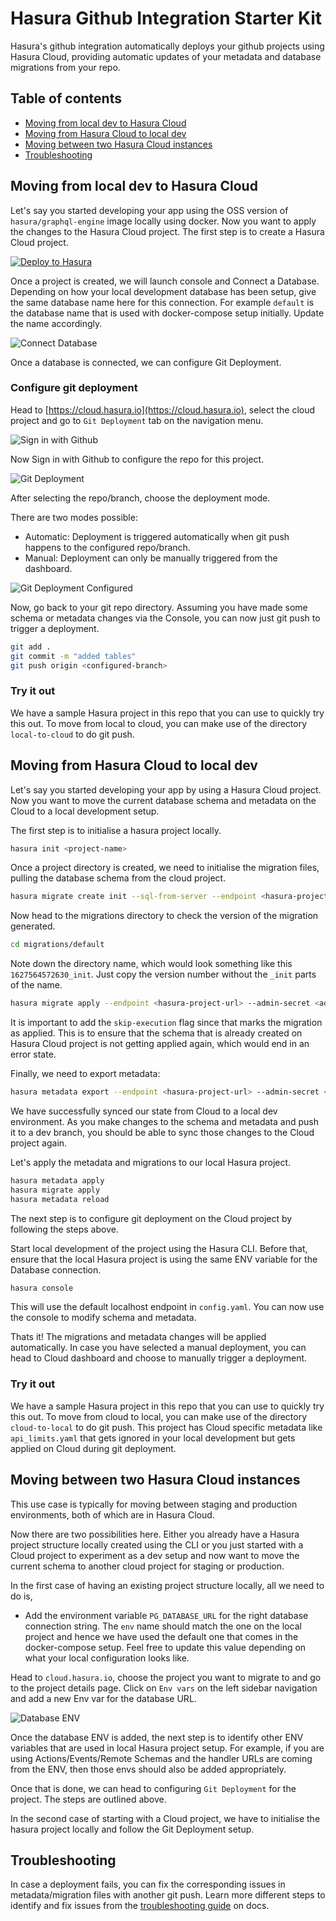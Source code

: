 # Hasura Github Integration Starter Kit

Hasura's github integration automatically deploys your github projects using Hasura Cloud, providing automatic updates of your metadata and database migrations from your repo.

## Table of contents

- [Moving from local dev to Hasura Cloud](#moving-from-local-dev-to-hasura-cloud)
- [Moving from Hasura Cloud to local dev](#moving-from-hasura-cloud-to-local-dev)
- [Moving between two Hasura Cloud instances](#moving-between-two-hasura-cloud-instances)
- [Troubleshooting](#troubleshooting)

## Moving from local dev to Hasura Cloud

Let's say you started developing your app using the OSS version of `hasura/graphql-engine` image locally using docker. Now you want to apply the changes to the Hasura Cloud project. The first step is to create a Hasura Cloud project.

[![Deploy to Hasura](https://graphql-engine-cdn.hasura.io/assets/main-site/deploy-hasura-cloud.png)](https://cloud.hasura.io/?pg=github-integration-demo&plcmt=body&tech=default)

Once a project is created, we will launch console and Connect a Database. Depending on how your local development database has been setup, give the same database name here for this connection. For example `default` is the database name that is used with docker-compose setup initially. Update the name accordingly.

![Connect Database](./assets/connect-database.png)

Once a database is connected, we can configure Git Deployment.

### Configure git deployment

Head to [https://cloud.hasura.io](https://cloud.hasura.io), select the cloud project and go to `Git Deployment` tab on the navigation menu.

![Sign in with Github](./assets/sign-in-with-github.png)

Now Sign in with Github to configure the repo for this project.

![Git Deployment](./assets/setup-git-deployment.png)

After selecting the repo/branch, choose the deployment mode.

There are two modes possible:

- Automatic: Deployment is triggered automatically when git push happens to the configured repo/branch.
- Manual: Deployment can only be manually triggered from the dashboard.

![Git Deployment Configured](./assets/git-deployment-final.png)

Now, go back to your git repo directory. Assuming you have made some schema or metadata changes via the Console, you can now just git push to trigger a deployment.

```bash
git add .
git commit -m "added tables"
git push origin <configured-branch>
```

### Try it out

We have a sample Hasura project in this repo that you can use to quickly try this out. To move from local to cloud, you can make use of the directory `local-to-cloud` to do git push.

## Moving from Hasura Cloud to local dev

Let's say you started developing your app by using a Hasura Cloud project. Now you want to move the current database schema and metadata on the Cloud to a local development setup.

The first step is to initialise a hasura project locally.

```bash
hasura init <project-name>
```

Once a project directory is created, we need to initialise the migration files, pulling the database schema from the cloud project.

```bash
hasura migrate create init --sql-from-server --endpoint <hasura-project-url> --admin-secret <admin-secret>
```

Now head to the migrations directory to check the version of the migration generated.

```bash
cd migrations/default
```

Note down the directory name, which would look something like this `1627564572630_init`. Just copy the version number without the `_init` parts of the name.

```bash
hasura migrate apply --endpoint <hasura-project-url> --admin-secret <admin-secret> --version 1627564572630 --skip-execution
```

It is important to add the `skip-execution` flag since that marks the migration as applied. This is to ensure that the schema that is already created on Hasura Cloud project is not getting applied again, which would end in an error state.

Finally, we need to export metadata:

```bash
hasura metadata export --endpoint <hasura-project-url> --admin-secret <admin-secret> 
```

We have successfully synced our state from Cloud to a local dev environment. As you make changes to the schema and metadata and push it to a dev branch, you should be able to sync those changes to the Cloud project again.

Let's apply the metadata and migrations to our local Hasura project.

```bash
hasura metadata apply
hasura migrate apply
hasura metadata reload
```

The next step is to configure git deployment on the Cloud project by following the steps above.

Start local development of the project using the Hasura CLI. Before that, ensure that the local Hasura project is using the same ENV variable for the Database connection.

```bash
hasura console
```

This will use the default localhost endpoint in `config.yaml`. You can now use the console to modify schema and metadata.

Thats it! The migrations and metadata changes will be applied automatically. In case you have selected a manual deployment, you can head to Cloud dashboard and choose to manually trigger a deployment.

### Try it out

We have a sample Hasura project in this repo that you can use to quickly try this out. To move from cloud to local, you can make use of the directory `cloud-to-local` to do git push. This project has Cloud specific metadata like `api_limits.yaml` that gets ignored in your local development but gets applied on Cloud during git deployment.

## Moving between two Hasura Cloud instances

This use case is typically for moving between staging and production environments, both of which are in Hasura Cloud.

Now there are two possibilities here. Either you already have a Hasura project structure locally created using the CLI or you just started with a Cloud project to experiment as a dev setup and now want to move the current schema to another cloud project for staging or production.

In the first case of having an existing project structure locally, all we need to do is,

- Add the environment variable `PG_DATABASE_URL` for the right database connection string. The `env` name should match the one on the local project and hence we have used the default one that comes in the docker-compose setup. Feel free to update this value depending on what your local configuration looks like.

Head to `cloud.hasura.io`, choose the project you want to migrate to and go to the project details page. Click on `Env vars` on the left sidebar navigation and add a new Env var for the database URL.

![Database ENV](./assets/add-database-env.png)

Once the database ENV is added, the next step is to identify other ENV variables that are used in local Hasura project setup. For example, if you are using Actions/Events/Remote Schemas and the handler URLs are coming from the ENV, then those envs should also be added appropriately.

Once that is done, we can head to configuring `Git Deployment` for the project. The steps are outlined above.

In the second case of starting with a Cloud project, we have to initialise the hasura project locally and follow the Git Deployment setup.

## Troubleshooting

In case a deployment fails, you can fix the corresponding issues in metadata/migration files with another git push. Learn more different steps to identify and fix issues from the [troubleshooting guide](https://hasura.io/docs/latest/graphql/cloud/projects/github-integration.html#troubleshooting-failures) on docs.
